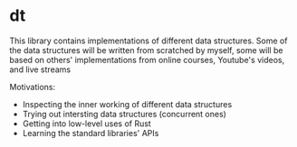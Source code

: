 # dt

This library contains implementations of different data structures. Some of the
data structures will be written from scratched by myself, some will be based on
others' implementations from online courses, Youtube's videos, and live streams 

Motivations:
+ Inspecting the inner working of different data structures
+ Trying out intersting data structures (concurrent ones)
+ Getting into low-level uses of Rust
+ Learning the standard libraries' APIs
